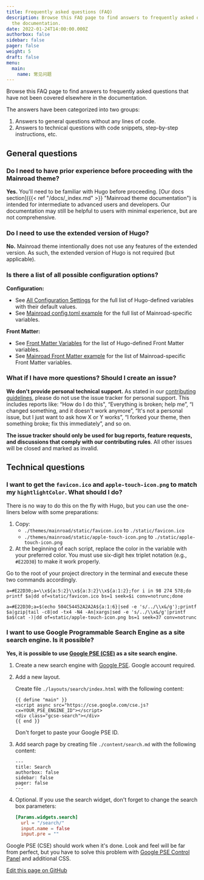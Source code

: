 ```yaml
---
title: Frequently asked questions (FAQ)
description: Browse this FAQ page to find answers to frequently asked questions that have not been covered elsewhere in
  the documentation.
date: 2022-01-24T14:00:00.000Z
authorbox: false
sidebar: false
pager: false
weight: 5
draft: false
menu:
  main:
    name: 常见问题
---
```


Browse this FAQ page to find answers to frequently asked questions that have not been covered elsewhere
in the documentation.

<!--more-->

The answers have been categorized into two groups:

1. Answers to general questions without any lines of code.
2. Answers to technical questions with code snippets, step-by-step instructions, etc.

## General questions

### Do I need to have prior experience before proceeding with the Mainroad theme?

**Yes.** You'll need to be familiar with Hugo before proceeding.
[Our docs section]({{< ref "/docs/_index.md" >}} "Mainroad theme documentation") is intended for intermediate to
advanced users and developers. Our documentation may still be helpful to users with minimal experience, but are not
comprehensive.

### Do I need to use the extended version of Hugo?

**No.** Mainroad theme intentionally does not use any features of the extended version. As such, the extended version of
Hugo is not required (but applicable).

### Is there a list of all possible configuration options?

**Configuration:**

* See [All Configuration Settings](https://gohugo.io/getting-started/configuration/#all-configuration-settings)
for the full list of Hugo-defined variables with their default values.
* See [Mainroad config.toml example](https://github.com/Vimux/Mainroad#configtoml-example) for the full list of
Mainroad-specific variables.

**Front Matter:**

* See [Front Matter Variables](https://gohugo.io/content-management/front-matter#front-matter-variables) for the
list of Hugo-defined Front Matter variables.
* See [Mainroad Front Matter example](https://github.com/Vimux/Mainroad#front-matter-example) for the list of
Mainroad-specific Front Matter variables.

### What if I have more questions? Should I create an issue?

**We don't provide personal technical support.** As stated in our
[contributing guidelines](https://github.com/Vimux/Mainroad/blob/master/CONTRIBUTING.md), please do not use the issue
tracker for personal support. This includes reports like: “How do I do this", “Everything is broken; help me”, “I
changed something, and it doesn't work anymore”, “It's not a personal issue, but I just want to ask how X or Y works”,
“I forked your theme, then something broke; fix this immediately”, and so on.

**The issue tracker should only be used for bug reports, feature requests, and discussions that comply with our
contributing rules**. All other issues will be closed and marked as invalid.

## Technical questions

### I want to get the `favicon.ico` and `apple-touch-icon.png` to match my `hightlightColor`. What should I do?

There is no way to do this on the fly with Hugo, but you can use the one-liners below with some preparations:

1. Copy:
    * `./themes/mainroad/static/favicon.ico` to `./static/favicon.ico`
    * `./themes/mainroad/static/apple-touch-icon.png` to `./static/apple-touch-icon.png`
1. At the beginning of each script, replace the color in the variable with your preferred color. You must use
six-digit hex triplet notation (e.g., `#E22D30`) to make it work properly.

Go to the root of your project directory in the terminal and execute these two commands accordingly.

```
a=#E22D30;a=\\x${a:5:2}\\x${a:3:2}\\x${a:1:2};for i in 98 274 578;do printf $a|dd of=static/favicon.ico bs=1 seek=$i conv=notrunc;done
```

```
a=#E22D30;a=$(echo 504C54452A2A2A${a:1:6}|sed -e 's/../\\x&/g');printf $a|gzip|tail -c8|od -tx4 -N4 -An|xargs|sed -e 's/../\\x&/g'|printf $a$(cat -)|dd of=static/apple-touch-icon.png bs=1 seek=37 conv=notrunc
```

### I want to use Google Programmable Search Engine as a site search engine. Is it possible?

**Yes, it is possible to use [Google PSE (CSE)](https://developers.google.com/custom-search/docs/overview) as a site
search engine.**

1. Create a new search engine with [Google PSE](https://programmablesearchengine.google.com/about/). Google account
required.

1. Add a new layout.

    Create file `./layouts/search/index.html` with the following content:

    ```
    {{ define "main" }}
    <script async src="https://cse.google.com/cse.js?cx=YOUR_PSE_ENGINE_ID"></script>
    <div class="gcse-search"></div>
    {{ end }}
    ```

    Don't forget to paste your Google PSE ID.

1. Add search page by creating file `./content/search.md` with the following content:

    ```
    ---
    title: Search
    authorbox: false
    sidebar: false
    pager: false
    ---
    ```

1. Optional. If you use the search widget, don't forget to change the search box parameters:

    ```toml
    [Params.widgets.search]
      url = "/search/"
      input.name = false
      input.pre = ""
    ```

Google PSE (CSE) should work when it's done. Look and feel will be far from perfect, but you have to solve this problem
with [Google PSE Control Panel](https://programmablesearchengine.google.com/controlpanel/all) and additional CSS.

[Edit this page on GitHub](https://github.com/vimux/mainroad/blob/master/exampleSite/content/docs/faq.md)
